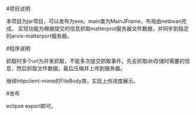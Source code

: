 #项目说明

本项目为jar项目，可以发布为exe。main类为MainJFrame，布局由netbean完成。
实现功能为根据提交的信息抓取matterprot服务器文件数据，并同步到指定的arvix-matterport服务器。


#程序说明

抓取时多个url为并发抓取，不能多次提交抓取事件。先会抓取db存储时需要的信息，然后抓取文件数据，最后压缩并上传到服务器。

继续httpclient-mime的FileBody类，实现上传进度展示。


#发布

eclipse export即可。
